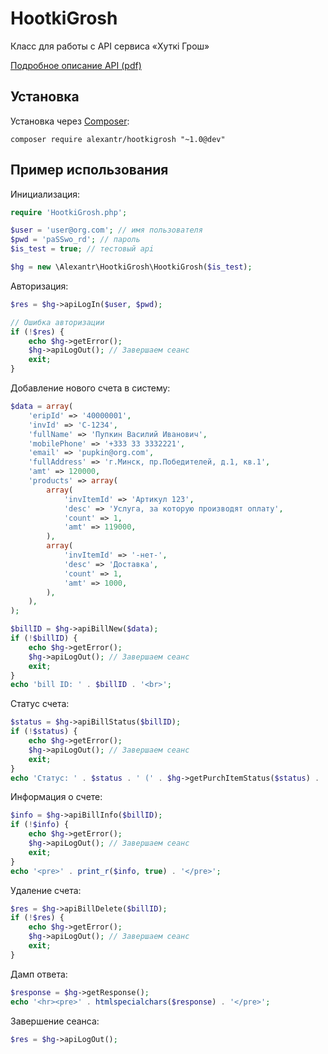 # HootkiGrosh

Класс для работы с API сервиса «Хуткi Грош»

[Подробное описание API (pdf)](http://hutkigrosh.by/Docs/API%20сервиса%20Хуткi%20Грош.ru.pdf)

## Установка

Установка через [Composer](http://getcomposer.org/):

```
composer require alexantr/hootkigrosh "~1.0@dev"
```

## Пример использования

Инициализация:

```php
require 'HootkiGrosh.php';

$user = 'user@org.com'; // имя пользователя
$pwd = 'paSSwo_rd'; // пароль
$is_test = true; // тестовый api

$hg = new \Alexantr\HootkiGrosh\HootkiGrosh($is_test);
```

Авторизация:

```php
$res = $hg->apiLogIn($user, $pwd);

// Ошибка авторизации
if (!$res) {
    echo $hg->getError();
    $hg->apiLogOut(); // Завершаем сеанс
    exit;
}
```

Добавление нового счета в систему:

```php
$data = array(
    'eripId' => '40000001',
    'invId' => 'C-1234',
    'fullName' => 'Пупкин Василий Иванович',
    'mobilePhone' => '+333 33 3332221',
    'email' => 'pupkin@org.com',
    'fullAddress' => 'г.Минск, пр.Победителей, д.1, кв.1',
    'amt' => 120000,
    'products' => array(
        array(
            'invItemId' => 'Артикул 123',
            'desc' => 'Услуга, за которую производят оплату',
            'count' => 1,
            'amt' => 119000,
        ),
        array(
            'invItemId' => '-нет-',
            'desc' => 'Доставка',
            'count' => 1,
            'amt' => 1000,
        ),
    ),
);

$billID = $hg->apiBillNew($data);
if (!$billID) {
    echo $hg->getError();
    $hg->apiLogOut(); // Завершаем сеанс
    exit;
}
echo 'bill ID: ' . $billID . '<br>';
```

Статус счета:

```php
$status = $hg->apiBillStatus($billID);
if (!$status) {
    echo $hg->getError();
    $hg->apiLogOut(); // Завершаем сеанс
    exit;
}
echo 'Статус: ' . $status . ' (' . $hg->getPurchItemStatus($status) . ')<br>';
```

Информация о счете:

```php
$info = $hg->apiBillInfo($billID);
if (!$info) {
    echo $hg->getError();
    $hg->apiLogOut(); // Завершаем сеанс
    exit;
}
echo '<pre>' . print_r($info, true) . '</pre>';
```

Удаление счета:

```php
$res = $hg->apiBillDelete($billID);
if (!$res) {
    echo $hg->getError();
    $hg->apiLogOut(); // Завершаем сеанс
    exit;
}
```

Дамп ответа:

```php
$response = $hg->getResponse();
echo '<hr><pre>' . htmlspecialchars($response) . '</pre>';
```

Завершение сеанса:

```php
$res = $hg->apiLogOut();
```
